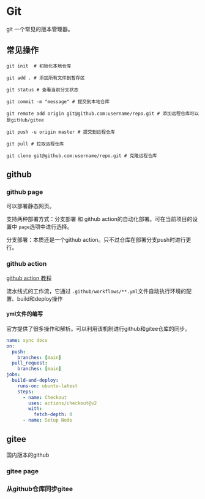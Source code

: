 # Git

git 一个常见的版本管理器。

## 常见操作

```shell
git init  # 初始化本地仓库

git add . # 添加所有文件到暂存区

git status # 查看当前分支状态

git commit -m "message" # 提交到本地仓库

git remote add origin git@github.com:username/repo.git # 添加远程仓库可以是gitHub/gitee

git push -u origin master # 提交到远程仓库

git pull # 拉取远程仓库

git clone git@github.com:username/repo.git # 克隆远程仓库
```

## github

### github page

可以部署静态网页。

支持两种部署方式：分支部署 和 github action的自动化部署。可在当前项目的设置中 `page`选项中进行选择。

分支部署：本质还是一个github action。只不过仓库在部署分支push时进行更行。

### github action

[github action 教程](https://www.ruanyifeng.com/blog/2019/09/getting-started-with-github-actions.html)

流水线式的工作流，它通过 `.github/workflows/**.yml`文件自动执行环境的配置、build和deploy操作

#### yml文件的编写

官方提供了很多操作和解析。可以利用该机制进行github和gitee仓库的同步。

```yml
name: sync docs
on:
  push:
    branches: [main]
  pull_request:
    branches: [main]
jobs:
  build-and-deploy:
    runs-on: ubuntu-latest
    steps:
      - name: Checkout
        uses: actions/checkout@v2
        with:
          fetch-depth: 0
      - name: Setup Node
```

## gitee

国内版本的github

### gitee page

### 从github仓库同步gitee
